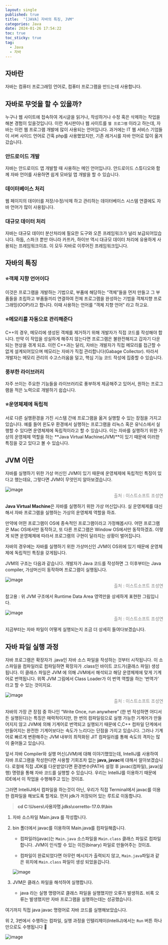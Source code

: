 ```yaml
---
layout: single
published: true
title:  "[JAVA] 자바의 특징, JVM"
categories: Java
date: 2024-01-26 17:54:22
toc: true
toc_sticky: true
tag:   
  - Java
  - 자바
---
```


## 자바란

자바는 컴퓨터 프로그래밍 언어로, 컴퓨터 프로그램을 만드는데 사용합니다. 

## 자바로 무엇을 할 수 있을까?

누구나 웹 사이트에 접속하여 게시글을 읽거나, 작성하거나 수정 혹은 삭제하는 작업을 해본 경험이 있을것입니다. 이런 게시판이나 웹 사이트를 `웹 프로그램` 이라고 하는데, 자바는 이런 웹 프로그램 개발에 많이 사용되는 언어입니다. 과거에는 IT 웹 서비스 기업들이 서버 사이드 언어로 간혹 php를 사용했었지만, 기존 레거시를 자바 언어로 많이 옮겨갔습니다. 

### 안드로이드 개발

자바는 안드로이드 앱 개발할 때 사용하는 메인 언어입니다. 안드로이드 스튜디오와 함께 자바 언어를 사용하면 쉽게 모바일 앱 개발을 할 수 있습니다. 



### 데이터베이스 처리

웹 페이지의 데이터를 저장/수정/삭제 하고 관리하는 데이터베이스 시스템 연결에도 자바 언어가 많이 사용됩니다. 

### 대규모 데이터 처리

자바는 대규모 데이터 분산처리에 필요한 도구와 오픈 프레임워크가 널리 보급되어있습니다. 하둡, 스파크 뿐만 아니라 카프카, 하이브 역시 대규모 데이터 처리에 유용하게 사용되는 프레임워크이죠. 이 모두 자바로 이루어진 프레임워크입니다.

## 자바의 특징

### ⭐객체 지향 언어이다

이것은 프로그램을 개발하는 기법으로, 부품에 해당하는 “객체”들을 먼저 만들고 그 부품들을 조립하고 부품들끼리 연결하여 전체 프로그램을 완성하는 기법을 객체지향 프로그래밍(OOP)라고 합니다. 이때 사용하는 언어를 “객체 지향 언어” 라고 하고요.

### ⭐메모리를 자동으로 관리해준다

C++의 경우, 메모리에 생성된 객체를 제거하기 위해 개발자가 직접 코드를 작성해야 합니다. 만약 이 작업을 성실하게 해주지 않는다면 프로그램은 불완전해지고 갑자기 다운되는 현상을 겪게 되죠. 이런 C++과는 달리, 자바는 개발자가 직접 메모리를 접근할 수 없게 설계되어있으며 메모리는 자바가 직접 관리합니다(Gabage Collector). 따라서 개발자는 메모리 관리의 수고스러움을 덜고, 핵심 기능 코드 작성에 집중할 수 있습니다. 

### 풍부한 라이브러리

자주 쓰이는 주요한 기능들을 라이브러리로 풍부하게 제공해주고 있어서, 원하는 프로그램을 적은 노력으로 개발하기 쉽습니다. 

### ⭐운영체제에 독립적

서로 다른 실행환경을 가진 시스템 간에 프로그램을 옮겨 실행할 수 있는 장점을 가지고 있습니다. 예를 들어 윈도우 환경에서 실행하는 프로그램을 리눅스 혹은 유닉스에서 실행할 수 있다면 운영체제에 독립적이라고 할 수 있습니다. 이는 자바를 실행하기 위한 가상의 운영체제 역할을 하는 **Java Virtual Machine(JVM)**이 있기 때문에 이러한 특징을 갖고 있다고 볼 수 있습니다. 

## JVM 이란

자바를 실행하기 위한 가상 머신인 JVM이 있기 때문에 운영체제에 독립적인 특징이 있다고 했는데요, 그렇다면 JVM이 무엇인지 알아보겠습니다. 

![image](https://github.com/BaxDailyGit/BaxDailyGit/assets/99312529/f9dfe634-91e2-4bc2-9318-881b9bba0e97)
<span style="color:gray; display: block; text-align: right;">출처 : 이스트소프트 조성연</span>

**Java Virtual Machine**은 자바를 실행하기 위한 가상 머신입니다. 실 운영체제를 대신해서 자바 프로그램을 실행하는 가상의 운영체제 역할을 하죠.

만약에 어떤 프로그램이 OS에 종속적인 프로그램이라고 가정해봅시다. 어떤 프로그램은 Mac OS에서만 동작하고, 또 다른 프로그램은 Window OS에서만 동작하겠죠. 이렇게 되면 운영체제에 따라서 프로그램의 구현이 달라지는 상황이 벌어집니다.  

자바의 경우에는 자바를 실행하기 위한 가상머신인 JVM이 OS위에 있기 때문에 운영체제에 독립적인 특징을 갖게됩니다. 

JVM의 구조는 다음과 같습니다. 개발자가 Java 코드를 작성하면 그 이후부터는 Java compiler, 가상머신이 동작하며 프로그램이 실행됩니다. 

![image](https://github.com/BaxDailyGit/BaxDailyGit/assets/99312529/58843794-f495-40f5-b98d-854c82f9632c)
<span style="color:gray; display: block; text-align: right;">출처 : 이스트소프트 조성연</span>

참고용 : 위 JVM 구조에서 Runtime Data Area 영역만을 상세하게 표현한 그림입니다. 

![image](https://github.com/BaxDailyGit/BaxDailyGit/assets/99312529/d34d4eb7-12f1-4dc9-b740-a75e0ca0ad40)
<span style="color:gray; display: block; text-align: right;">출처 : 이스트소프트 조성연</span>

지금부터는 자바 파일이 어떻게 실행되는지 조금 더 상세히 들여다보겠습니다. 

## 자바 파일 실행 과정

자바 프로그램은 확장자가 .java인 자바 소스 파일을 작성하는 것부터 시작됩니다. 이 소스파일을 컴파일러로 컴파일하면 확장자가 .class인 바이트 코드가(클래스 파일) 생성됩니다. 이 클래스 파일은 JVM 에 의해 JVM에서 해석되고 해당 운영체제에 맞게 기계어로 번역됩니다. 위쪽 JVM 그림에서 Class Loader가 이 번역 역할을 하는 ‘번역가’ 라고 할 수 있는 것이지요.

![image](https://github.com/BaxDailyGit/BaxDailyGit/assets/99312529/6b73442c-131e-4ffe-8967-512b7f079471)
<span style="color:gray; display: block; text-align: right;">출처 : 이스트소프트 조성연</span>

 자바의 가장 큰 장점 중 하나인 “Write Once, run anywhere” (한 번 작성하면 어디서든 실행된다)는 특징은 매력적이지만, 한 번의 컴파일링으로 실행 가능한 기계어가 만들어지지 않고 JVM에 의해 기계어로 번역되고 실행되기 때문에 C,C++ 컴파일 단계에서 만들어지는 완전한 기계어보다는 속도가 느리다는 단점을 가지고 있습니다. 그러나 기계어로 빠르게 변환해주는 JVM 내부의 최적화된 JIT 컴파일러를 통해 속도의 격차는 많이 줄어들고 있습니다. 

앞서 자바 Compiler와 실행 머신(JVM)에 대해 이야기했었는데, IntelliJ를 사용하여 자바 프로그램을 작성한다면 사용할 기회조차 없는 **java, javac**에 대해서 알아보겠습니다. 로컬에 직접 JDK를 다운받았다면 환경변수(PATH) 설정 후 javac(컴파일), java(실행) 명령을 통해 자바 코드를 실행할 수 있습니다. 우리는 IntelliJ를 이용하기 때문에 IDE에서 이 작업을 수행해주고 있는 것이죠.  

그러면 IntelliJ에서 컴파일을 하는것이 아닌, 우리가 직접 Terminal에서 javac를 이용한 컴파일을 해보도록 할게요. 먼저 jdk가 저장되어 있는 루트로 이동합니다.

> **cd C:\Users\사용자명\.jdks\corretto-17.0.9\bin**
> 



1. 자바 소스파일 Main.java 를 작성합니다.
2. bin 폴더에서 javac를 이용하여 Main.java를 컴파일해줍니다.
    - 컴파일러(javac)는 `Main.java` 소스파일을 `Main.class` 클래스 파일로 컴파일 합니다. JVM이 인식할 수 있는 이진(binary) 파일로 만들어주는 것이죠.
    
    
    
    - 컴파일이 완료되었다면 아무런 메시지가 출력되지 않고, `Main.java`파일과 같은 위치에 `Main.class` 파일이 생성 되었을겁니다.
    
    ![image](https://github.com/BaxDailyGit/BaxDailyGit/assets/99312529/893c3bb6-8765-4daf-be4d-9a9626258908)
    
3. JVM은 클래스 파일을 해석하여 실행합니다. 
    
    - java 라는 실행 명령어로 클래스 파일을 실행했지만 오류가 발생하죠. 비록 오류는 발생했지만 자바 프로그램을 실행하는데는 성공했습니다.

여기까지 직접 java javac 명령어로 자바 코드를 실행해보았습니다. 

위 2, 3번에서 수행하는 컴파일, 실행 과정을 인텔리제이(IntelliJ)에서는 `Run` 버튼 하나만으로도 수행됩니다 🙂

![image](https://github.com/BaxDailyGit/BaxDailyGit/assets/99312529/4ae7b32a-217a-4501-944e-0fb028aed99b)